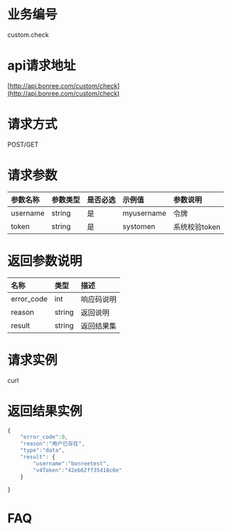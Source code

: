 # 业务编号

custom.check

# api请求地址

[http://api.bonree.com/custom/check](http://api.bonree.com/custom/check)

# 请求方式

POST/GET

# 请求参数

| 参数名称 | 参数类型 | 是否必选 | 示例值 | 参数说明 |
| :--- | :--- | :--- | :--- | :--- |
| username | string | 是 | myusername | 令牌 |
| token | string | 是 | systomen | 系统校验token |

# 返回参数说明

| 名称 | 类型 | 描述 |
| :--- | :--- | :--- |
| error\_code | int | 响应码说明 |
| reason | string | 返回说明 |
| result | string | 返回结果集 |

# 请求实例

curl

# 返回结果实例

```js
{
    "error_code":0,
    "reason":"用户已存在",
    "type":"data",
    "result": {
        "username":"bonreetest",
        "v4Token":"42eb62ff35418c0e"
    }

}
```

# FAQ



